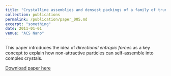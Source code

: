 ```yaml
---
title: "Crystalline assemblies and densest packings of a family of truncated tetrahedra and the role of directional entropic forces"
collection: publications
permalink: /publication/paper_005.md
excerpt: "something"
date: 2011-01-01
venue: "ACS Nano"
---
```

This paper introduces the idea of _directional entropic forces_ as
a key concept to explain how non-attractive particles can self-assemble into complex crystals.

[Download paper here](http://pfdamasceno.github.io/files/2011_Damasceno.pdf)
